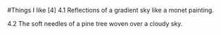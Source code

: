 #Things I like [4]
4.1 Reflections of a gradient sky like a monet painting.

4.2 The soft needles of a pine tree woven over a cloudy sky.